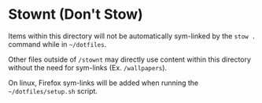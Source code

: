 # Stownt (Don't Stow)
Items within this directory will not be automatically sym-linked by the `stow .` command while in `~/dotfiles`.

Other files outside of `/stownt` may directly use content within this directory without the need for sym-links (Ex. `/wallpapers`).

On linux, Firefox sym-links will be added when running the `~/dotfiles/setup.sh` script.
